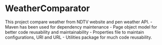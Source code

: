 # WeatherComparator
This project compare weather from NDTV website and pen weather API.
    - Maven has been used for dependency maintenance
    - Page object model for better code reusability and maintainability
    - Properties file to maintain configurations, URI and URL
    - Utilities package for much code reusability.

